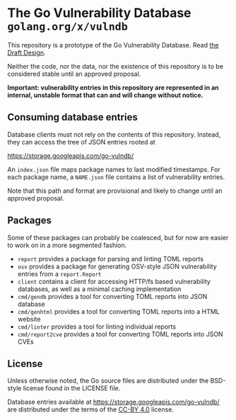 # The Go Vulnerability Database `golang.org/x/vulndb`

This repository is a prototype of the Go Vulnerability Database.
Read [the Draft Design](https://golang.org/design/draft-vulndb).

Neither the code, nor the data, nor the existence of this repository is to be
considered stable until an approved proposal.

**Important: vulnerability entries in this repository are represented in an
internal, unstable format that can and will change without notice.**

## Consuming database entries

Database clients must not rely on the contents of this repository. Instead, they
can access the tree of JSON entries rooted at

https://storage.googleapis.com/go-vulndb/

An `index.json` file maps package names to last modified timestamps. For each
package name, a `NAME.json` file contains a list of vulnerability entries.

Note that this path and format are provisional and likely to change until an
approved proposal.

## Packages

Some of these packages can probably be coalesced, but for now are easier to work
on in a more segmented fashion.

* `report` provides a package for parsing and linting TOML reports
* `osv` provides a package for generating OSV-style JSON vulnerability entries
  from a `report.Report`
* `client` contains a client for accessing HTTP/fs based vulnerability
  databases, as well as a minimal caching implementation
* `cmd/gendb` provides a tool for converting TOML reports into JSON database
* `cmd/genhtml` provides a tool for converting TOML reports into a HTML website
* `cmd/linter` provides a tool for linting individual reports
* `cmd/report2cve` provides a tool for converting TOML reports into JSON CVEs

## License

Unless otherwise noted, the Go source files are distributed under
the BSD-style license found in the LICENSE file.

Database entries available at https://storage.googleapis.com/go-vulndb/ are
distributed under the terms of the
[CC-BY 4.0](https://creativecommons.org/licenses/by/4.0/) license.
